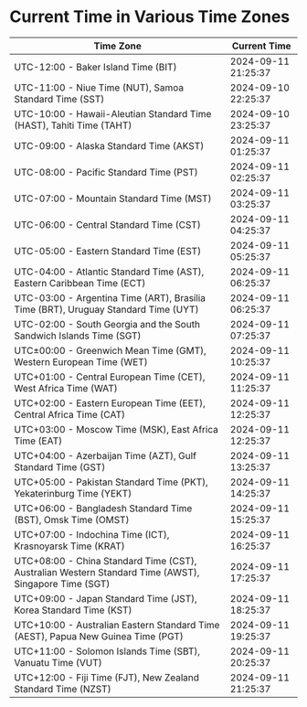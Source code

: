# Current Time in Various Time Zones

| Time Zone | Current Time |
|-----------|--------------|
| UTC-12:00 - Baker Island Time (BIT) | 2024-09-11 21:25:37 |
| UTC-11:00 - Niue Time (NUT), Samoa Standard Time (SST) | 2024-09-10 22:25:37 |
| UTC-10:00 - Hawaii-Aleutian Standard Time (HAST), Tahiti Time (TAHT) | 2024-09-10 23:25:37 |
| UTC-09:00 - Alaska Standard Time (AKST) | 2024-09-11 01:25:37 |
| UTC-08:00 - Pacific Standard Time (PST) | 2024-09-11 02:25:37 |
| UTC-07:00 - Mountain Standard Time (MST) | 2024-09-11 03:25:37 |
| UTC-06:00 - Central Standard Time (CST) | 2024-09-11 04:25:37 |
| UTC-05:00 - Eastern Standard Time (EST) | 2024-09-11 05:25:37 |
| UTC-04:00 - Atlantic Standard Time (AST), Eastern Caribbean Time (ECT) | 2024-09-11 06:25:37 |
| UTC-03:00 - Argentina Time (ART), Brasília Time (BRT), Uruguay Standard Time (UYT) | 2024-09-11 06:25:37 |
| UTC-02:00 - South Georgia and the South Sandwich Islands Time (SGT) | 2024-09-11 07:25:37 |
| UTC±00:00 - Greenwich Mean Time (GMT), Western European Time (WET) | 2024-09-11 10:25:37 |
| UTC+01:00 - Central European Time (CET), West Africa Time (WAT) | 2024-09-11 11:25:37 |
| UTC+02:00 - Eastern European Time (EET), Central Africa Time (CAT) | 2024-09-11 12:25:37 |
| UTC+03:00 - Moscow Time (MSK), East Africa Time (EAT) | 2024-09-11 12:25:37 |
| UTC+04:00 - Azerbaijan Time (AZT), Gulf Standard Time (GST) | 2024-09-11 13:25:37 |
| UTC+05:00 - Pakistan Standard Time (PKT), Yekaterinburg Time (YEKT) | 2024-09-11 14:25:37 |
| UTC+06:00 - Bangladesh Standard Time (BST), Omsk Time (OMST) | 2024-09-11 15:25:37 |
| UTC+07:00 - Indochina Time (ICT), Krasnoyarsk Time (KRAT) | 2024-09-11 16:25:37 |
| UTC+08:00 - China Standard Time (CST), Australian Western Standard Time (AWST), Singapore Time (SGT) | 2024-09-11 17:25:37 |
| UTC+09:00 - Japan Standard Time (JST), Korea Standard Time (KST) | 2024-09-11 18:25:37 |
| UTC+10:00 - Australian Eastern Standard Time (AEST), Papua New Guinea Time (PGT) | 2024-09-11 19:25:37 |
| UTC+11:00 - Solomon Islands Time (SBT), Vanuatu Time (VUT) | 2024-09-11 20:25:37 |
| UTC+12:00 - Fiji Time (FJT), New Zealand Standard Time (NZST) | 2024-09-11 21:25:37 |
